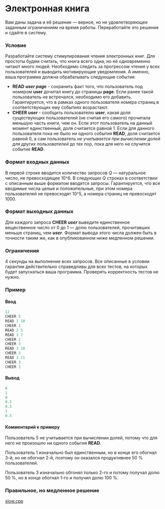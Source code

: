 # Электронная книга

Вам даны задача и её решение — верное, но не удовлетворяющее заданным ограничениям на время работы. Переработайте это решение и сдайте в систему.

### Условие

Разработайте систему стимулирования чтения электронных книг. Для простоты будем считать, что книга всего одна, но её одновременно читают много людей. Необходимо следить за прогрессом чтения у всех пользователей и выводить мотивирующие уведомления. А именно, ваша программа должна обрабатывать следующие события:

* **READ** ***user page*** - сохранить факт того, что пользователь под номером **user** дочитал книгу до страницы **page**. Если ранее такой пользователь не встречался, необходимо его добавить. Гарантируется, что в рамках одного пользователя номера страниц в соответствующих ему событиях возрастают.
* **CHEER** ***user*** - сообщить пользователю **user**, какая доля существующих пользователей (не считая его самого) прочитала меньшую часть книги, чем он. Если этот пользователь на данный момент единственный, доля считается равной 1. Если для данного пользователя пока не было ни одного события **READ**, доля считается равной 0, а сам пользователь *не учитывается при вычислении долей для других пользователей* до тех пор, пока для него не случится событие **READ**.

### Формат входных данных

В первой строке вводится количество запросов *Q* — натуральное число, не превосходящее 10^6. В следующих *Q* строках в соответствии с описанным выше форматом вводятся запросы. Гарантируется, что все вводимые числа целые и положительные, при этом номера пользователей не превосходят 10^5, а номера страниц не превосходят 1000.

### Формат выходных данных

Для каждого запроса **CHEER** ***user*** выведите единственное вещественное число от 0 до 1 — долю пользователей, прочитавших меньше страниц, чем ***user***. Формат вывода этого числа должен быть в точности таким же, как в опубликованном ниже медленном решении.

### Ограничения

4 секунды на выполнение всех запросов. Все описанные в условии гарантии действительно справедливы для всех тестов, на которых будет запускаться ваша программа. Проверять корректность тестов не нужно.

### Пример

#### Ввод

```objectivec
12
CHEER 5
READ 1 10
CHEER 1
READ 2 5
READ 3 7
CHEER 2
CHEER 3
READ 3 10
CHEER 3
READ 3 11
CHEER 3
CHEER 1
```
#### Вывод
```objectivec
0
1
0
0.5
0.5
1
0.5
```
#### Комментарий к примеру

Пользователь 5 не учитывается при вычислении долей, потому что для него не произошло ни одного события **READ**.

Пользователь 1 изначально был единственным, но в конце его обогнал 3-й, но не обогнал 2-й, поэтому он оказался продуктивнее 50 % пользователей.

Пользователь 3 изначально обгонял только 2-го и потому получал долю 50 %, но в конце обогнал 1-го и получил долю 100 %.

### Правильное, но медленное решение

[slow.cpp](source/slow.cpp)
